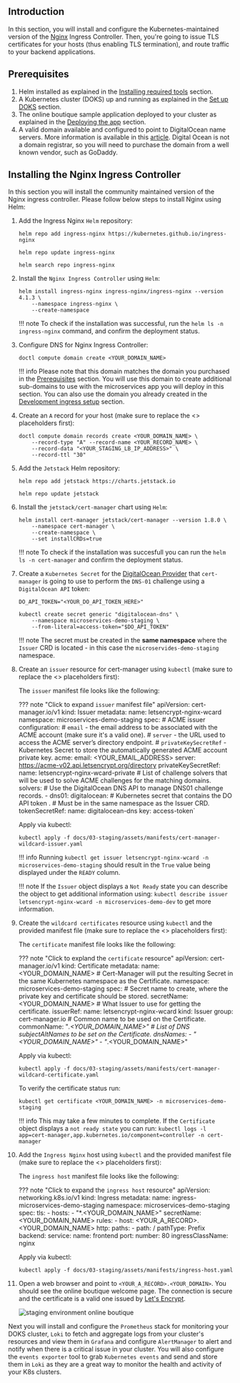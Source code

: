 ## Introduction

In this section, you will install and configure the Kubernetes-maintained version of the [Nginx](https://kubernetes.github.io/ingress-ngin) Ingress Controller. Then, you're going to issue TLS certificates for your hosts (thus enabling TLS termination), and route traffic to your backend applications.

## Prerequisites

1. Helm installed as explained in the [Installing required tools](installing-required-tools.md) section.
2. A Kubernetes cluster (DOKS) up and running as explained in the [Set up DOKS](setup-doks-staging.md) section.
3. The online boutique sample application deployed to your cluster as explained in the [Deploying the app](deploying-the-online-boutique-sample-application-staging.md) section.
4. A valid domain available and configured to point to DigitalOcean name servers. More information is available in this [article](https://www.digitalocean.com/community/tutorials/how-to-point-to-digitalocean-nameservers-from-common-domain-registrars). Digital Ocean is not a domain registrar, so you will need to purchase the domain from a well known vendor, such as GoDaddy.

## Installing the Nginx Ingress Controller

In this section you will install the community maintained version of the Nginx ingress controller. Please follow below steps to install Nginx using Helm:

1. Add the Ingress Nginx `Helm` repository:

    ```shell
    helm repo add ingress-nginx https://kubernetes.github.io/ingress-nginx

    helm repo update ingress-nginx

    helm search repo ingress-nginx
    ```

2. Install the `Nginx Ingress Controller` using `Helm`:

    ```shell
    helm install ingress-nginx ingress-nginx/ingress-nginx --version 4.1.3 \
        --namespace ingress-nginx \
        --create-namespace  
    ```

    !!! note
        To check if the installation was successful, run the `helm ls -n ingress-nginx` command, and confirm the deployment status.

3. Configure DNS for Nginx Ingress Controller:

    ```shell
    doctl compute domain create <YOUR_DOMAIN_NAME>
    ```

    !!! info
        Please note that this domain matches the domain you purchased in the [Prerequisites](#prerequisites) section. You will use this domain to create additional sub-domains to use with the microservices app you will deploy in this section. You can also use the domain you already created in the [Development ingress setup](setup-ingress-dev.md) section.

4. Create an `A` record for your host (make sure to replace the <> placeholders first):

    ```shell
    doctl compute domain records create <YOUR_DOMAIN_NAME> \
        --record-type "A" --record-name <YOUR_RECORD_NAME> \
        --record-data "<YOUR_STAGING_LB_IP_ADDRESS>" \
        --record-ttl "30"
    ```

5. Add the `Jetstack` Helm repository:

    ```shell
    helm repo add jetstack https://charts.jetstack.io

    helm repo update jetstack
    ```

6. Install the `jetstack/cert-manager` chart using `Helm`:

    ```shell
    helm install cert-manager jetstack/cert-manager --version 1.8.0 \
        --namespace cert-manager \
        --create-namespace \
        --set installCRDs=true
    ```

    !!! note
        To check if the installation was succesfull you can run the `helm ls -n cert-manager` and confirm the deployment status.

7. Create a `Kubernetes Secret` for the [DigitalOcean Provider](https://cert-manager.io/docs/configuration/acme/dns01/digitalocean) that `cert-manager` is going to use to perform the `DNS-01` challenge using a `DigitalOcean API` token:

    ```shell
    DO_API_TOKEN="<YOUR_DO_API_TOKEN_HERE>"

    kubectl create secret generic "digitalocean-dns" \
        --namespace microservices-demo-staging \
        --from-literal=access-token="$DO_API_TOKEN"
    ```

    !!! note
        The secret must be created in the **same namespace** where the `Issuer` CRD is located - in this case the `microservides-demo-staging` namespace.

8. Create an `issuer` resource for cert-manager using `kubectl` (make sure to replace the <> placeholders first):

    The `issuer` manifest file looks like the following:

    ??? note "Click to expand `issuer` manifest file"
            apiVersion: cert-manager.io/v1
            kind: Issuer
            metadata:
            name: letsencrypt-nginx-wcard
            namespace: microservices-demo-staging
            spec:
            # ACME issuer configuration:
            # `email` - the email address to be associated with the ACME account (make sure it's a valid one).
            # `server` - the URL used to access the ACME server’s directory endpoint.
            # `privateKeySecretRef` - Kubernetes Secret to store the automatically generated ACME account private key.
            acme:
                email: <YOUR_EMAIL_ADDRESS>
                server: https://acme-v02.api.letsencrypt.org/directory
                privateKeySecretRef:
                name: letsencrypt-nginx-wcard-private
                # List of challenge solvers that will be used to solve ACME challenges for the matching domains.
                solvers:
                # Use the DigitalOcean DNS API to manage DNS01 challenge records.
                - dns01:
                    digitalocean:
                        # Kubernetes secret that contains the DO API token .
                        # Must be in the same namespace as the Issuer CRD.
                        tokenSecretRef:
                        name: digitalocean-dns
                        key: access-token`

    Apply via kubectl:

    ```shell
    kubectl apply -f docs/03-staging/assets/manifests/cert-manager-wildcard-issuer.yaml
    ```

    !!! info
    Running `kubectl get issuer letsencrypt-nginx-wcard -n microservices-demo-staging` should result in the `True` value being displayed under the `READY` column.

    !!! note
        If the `Issuer` object displays a `Not Ready` state you can describe the object to get additional information using: `kubectl describe issuer letsencrypt-nginx-wcard -n microservices-demo-dev` to get more information.

9. Create the `wildcard certificates` resource using `kubectl` and the provided manifest file (make sure to replace the <> placeholders first):

    The `certificate` manifest file looks like the following:

    ??? note "Click to expland the `certificate` resource"
            apiVersion: cert-manager.io/v1
            kind: Certificate
            metadata:
            name: <YOUR_DOMAIN_NAME>
            # Cert-Manager will put the resulting Secret in the same Kubernetes namespace as the Certificate.
            namespace: microservices-demo-staging
            spec:
            # Secret name to create, where the private key and certificate should be stored.
            secretName: <YOUR_DOMAIN_NAME>
            # What Issuer to use for getting the certificate.
            issuerRef:
                name: letsencrypt-nginx-wcard
                kind: Issuer
                group: cert-manager.io
            # Common name to be used on the Certificate.
            commonName: "*.<YOUR_DOMAIN_NAME>"
            # List of DNS subjectAltNames to be set on the Certificate.
            dnsNames:
                - "<YOUR_DOMAIN_NAME>"
                - "*.<YOUR_DOMAIN_NAME>"

    Apply via kubectl:

    ```shell
    kubectl apply -f docs/03-staging/assets/manifests/cert-manager-wildcard-certificate.yaml
    ```

    To verify the certificate status run:

    ```shell
    kubectl get certificate <YOUR_DOMAIN_NAME> -n microservices-demo-staging
    ```

    !!! info
        This may take a few minutes to complete. If the `Certificate` object displays a `not ready state` you can run: `kubectl logs -l app=cert-manager,app.kubernetes.io/component=controller -n cert-manager`

10. Add the `Ingress Nginx` host using `kubectl` and the provided manifest file (make sure to replace the <> placeholders first):

    The `ingress host` manifest file looks like the following:

    ??? note "Click to expand the `ingress host` resource"
            apiVersion: networking.k8s.io/v1
            kind: Ingress
            metadata:
            name: ingress-microservices-demo-staging
            namespace: microservices-demo-staging
            spec:
            tls:
                - hosts:
                    - "*.<YOUR_DOMAIN_NAME>"
                secretName: <YOUR_DOMAIN_NAME>
            rules:
                - host: <YOUR_A_RECORD>.<YOUR_DOMAIN_NAME>
                http:
                    paths:
                    - path: /
                        pathType: Prefix
                        backend:
                        service:
                            name: frontend
                            port:
                            number: 80
            ingressClassName: nginx

    Apply via kubectl:

    ```shell
    kubectl apply -f docs/03-staging/assets/manifests/ingress-host.yaml 
    ```

11. Open a web browser and point to `<YOUR_A_RECORD>.<YOUR_DOMAIN>`. You should see the online boutique welcome page. The connection is secure and the certificate is a valid one issued by [Let's Encrypt](https://letsencrypt.org).

    ![staging environment online boutique](microservices_demo_ingress_staging.png)

Next you will install and configure the `Prometheus` stack for monitoring your DOKS cluster, `Loki` to fetch and aggregate logs from your cluster's resources and view them in `Grafana` and configure `AlertManager` to alert and notify when there is a critical issue in your cluster.
You will also configure the `events exporter` tool to grab `Kubernetes events` and send and store them in `Loki` as they are a great way to monitor the health and activity of your K8s clusters.
